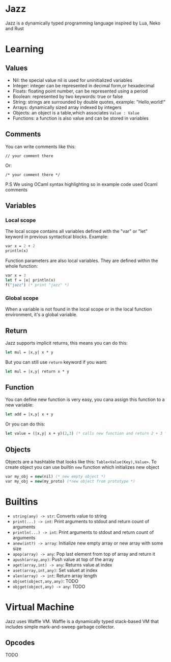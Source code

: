 # Jazz

Jazz is a dynamically typed programming language inspired by Lua, Neko and Rust

# Learning

## Values
- Nil: the special value nil is used for uninitialized variables
- Integer: integer can be represented in decimal form,or hexadecimal
- Floats: floating point number, can be represented using a period
- Boolean: represented by two keywords: true or false
- String: strings are surrounded by double quotes, example: "Hello,world!"
- Arrays: dynamically sized array indexed by integers
- Objects: an object is a table,which associates `Value : Value`
- Functions: a function is also value and can be stored in variables

## Comments
You can write comments like this:
```
// your comment there
```
Or:
```
/* your comment there */
```
P.S We using OCaml syntax highlighting so in example code used Ocaml comments

## Variables
### Local scope
The local scope contains all variables defined with the "var" or "let" keyword in previous syntactical blocks.
Example:
```ocaml
var x = 2 + 2
println(x)
```
Function parameters are also local variables. They are defined within the whole function:
```ocaml
var x = 3
let f = |x| println(x)
f("jazz") (* print "jazz" *)
```

### Global scope
When a variable is not found in the local scope or in the local function environment, it's a global variable.

## Return
Jazz supports implicit returns, this means you can do this:
```ocaml
let mul = |x,y| x * y
```
But you can still use `return` keyword if you want:
```ocaml
let mul = |x,y| return x * y
```

## Function

You can define new function is very easy, you cana assign this function to a new variable:
```ocaml
let add = |x,y| x + y
```
Or you can do this:
```ocaml
let value = (|x,y| x + y)(2,3) (* calls new function and return 2 + 3 *)
```

## Objects
Objects are a hashtable that looks like this: `Table<Value(Key),Value>`. To create object you can use builtin `new` function which initializes new object
```ocaml
var my_obj = new(nil) (* new empty object *)
var my_obj = new(my_proto) (*new object from prototype *) 
```




# Builtins
- `string(any) -> str`: Converts value to string
- `print(...) -> int`: Print arguments to stdout and return count of arguments
- `println(...) -> int`: Print arguments to stdout and return count of arguments
- `anew(int?) -> array`: Initialize new empty array or new array with some size
- `apop(array) -> any`: Pop last element from top of array and return it
- `apush(array,any)`: Push value at top of the array
- `aget(array,int) -> any`: Returns value at index 
- `aset(array,int,any)`: Set valuet at index
- `alen(array) -> int`: Return array length
- `objset(object,any,any)`: TODO
- `objget(object,any) -> any`: TODO



# Virtual Machine
Jazz uses Waffle VM. Waffle is a dynamically typed stack-based VM that includes simple mark-and-sweep garbage collector.

## Opcodes
TODO